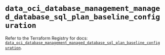 # `data_oci_database_management_managed_database_sql_plan_baseline_configuration`

Refer to the Terraform Registry for docs: [`data_oci_database_management_managed_database_sql_plan_baseline_configuration`](https://registry.terraform.io/providers/oracle/oci/7.19.0/docs/data-sources/database_management_managed_database_sql_plan_baseline_configuration).
